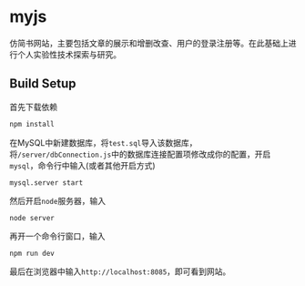 # myjs
仿简书网站，主要包括文章的展示和增删改查、用户的登录注册等。在此基础上进行个人实验性技术探索与研究。

## Build Setup
首先下载依赖
``` bash
npm install
```
在MySQL中新建数据库，将`test.sql`导入该数据库，将`/server/dbConnection.js`中的数据库连接配置项修改成你的配置，开启`mysql`，命令行中输入(或者其他开启方式)
```
mysql.server start
```
然后开启`node`服务器，输入
```
node server
```
再开一个命令行窗口，输入
```
npm run dev
```
最后在浏览器中输入`http://localhost:8085`，即可看到网站。
